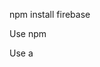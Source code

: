 npm install firebase


Use npm

Use a <script> tag
If you're already using npm and a module bundler such as webpack or Rollup, you can run the following command to install the latest SDK (Learn more):

npm install firebase
Then, initialize Firebase and begin using the SDKs for the products you'd like to use.

// Import the functions you need from the SDKs you need
import { initializeApp } from "firebase/app";
import { getAnalytics } from "firebase/analytics";
// TODO: Add SDKs for Firebase products that you want to use
// https://firebase.google.com/docs/web/setup#available-libraries

// Your web app's Firebase configuration
// For Firebase JS SDK v7.20.0 and later, measurementId is optional
const firebaseConfig = {
  apiKey: "AIzaSyBGPqzH7H2tBvuCoIDJcmq9ZxoGkPL1R10",
  authDomain: "watpad.firebaseapp.com",
  projectId: "watpad",
  storageBucket: "watpad.firebasestorage.app",
  messagingSenderId: "664783349089",
  appId: "1:664783349089:web:7b28efdc2d9d062dddd120",
  measurementId: "G-VL4S9SQG0P"
};

// Initialize Firebase
const app = initializeApp(firebaseConfig);
const analytics = getAnalytics(app);